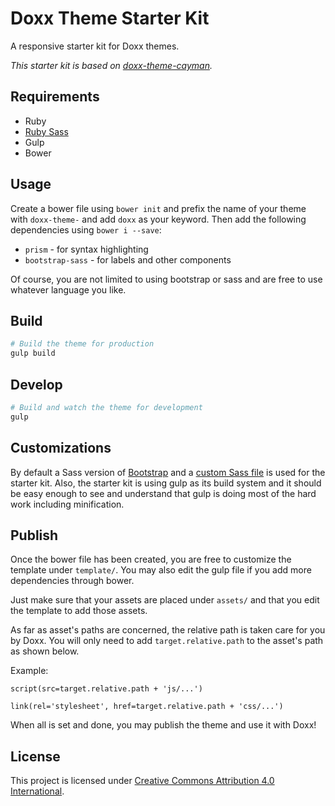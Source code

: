 # Doxx Theme Starter Kit
A responsive starter kit for Doxx themes. 

*This starter kit is based on [doxx-theme-cayman](https://github.com/iwatakeshi/doxx-theme-cayman).*


## Requirements

* Ruby
* [Ruby Sass](http://sass-lang.com/install)
* Gulp
* Bower

## Usage

Create a bower file using `bower init` and prefix the name of your theme with
`doxx-theme-` and add `doxx` as your keyword. Then add the following dependencies using `bower i --save`:

* `prism` - for syntax highlighting
* `bootstrap-sass` - for labels and other components

Of course, you are not limited to using bootstrap or sass and are free to use whatever language you like.

## Build

```bash
# Build the theme for production
gulp build
```

## Develop

```bash
# Build and watch the theme for development
gulp
```

## Customizations

By default a Sass version of [Bootstrap](http://getbootstrap.com/) 
and a [custom Sass file](https://github.com/iwatakeshi/doxx-theme-starter-kit/blob/master/scss/index.scss) is used for the starter kit. Also, the starter kit is using gulp as its build system and it should be easy enough to see and understand that gulp is doing most of the hard work including minification.

## Publish

Once the bower file has been created, you are free to customize the template under `template/`.
You may also edit the gulp file if you add more dependencies through bower. 

Just make sure that your assets are placed under `assets/` and that you edit the template to add those assets.

As far as asset's paths are concerned, the relative path is taken care for you by Doxx. You will only need to add
`target.relative.path` to the asset's path as shown below.

Example: 

```jade
script(src=target.relative.path + 'js/...')

link(rel='stylesheet', href=target.relative.path + 'css/...')
```

When all is set and done, you may publish the theme and use it with Doxx!

## License

This project is licensed under [Creative Commons Attribution 4.0 International](http://creativecommons.org/licenses/by/4.0/).
